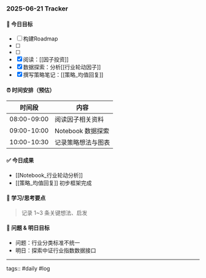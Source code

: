### 2025-06-21 Tracker

#### 🎯 今日目标
- [ ] 构建Roadmap
- [ ] 
- [ ] 
- [x] 阅读：[[因子投资]]
- [x] 数据探索：分析[[行业轮动因子]]
- [x] 撰写策略笔记：[[策略_均值回复]]

#### ⏰ 时间安排（预估）
| 时间段 | 内容 |
|--------|------|
| 08:00-09:00 | 阅读因子相关资料 |
| 09:00-10:00 | Notebook 数据探索 |
| 10:00-10:30 | 记录策略想法与图表 |

#### ✅ 今日成果
- [[Notebook_行业轮动分析]]
- [[策略_均值回复]] 初步框架完成

#### 🧠 学习/思考要点
> 记录 1~3 条关键想法、启发

#### 🧩 问题 & 明日目标
- 问题：行业分类标准不统一
- 明日：探索中证行业指数数据接口

---
tags:: #daily #log
